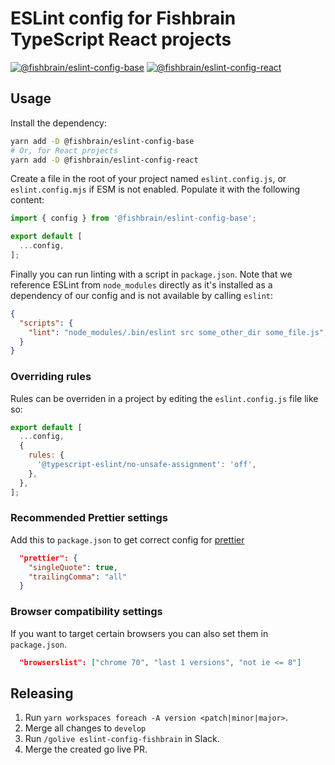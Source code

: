 # ESLint config for Fishbrain TypeScript React projects

[![@fishbrain/eslint-config-base](https://badge.fury.io/js/@fishbrain/eslint-config-base.svg)](https://badge.fury.io/js/@fishbrain/eslint-config-base)
[![@fishbrain/eslint-config-react](https://badge.fury.io/js/@fishbrain/eslint-config-react.svg)](https://badge.fury.io/js/@fishbrain/eslint-config-react)

## Usage

Install the dependency:

```bash
yarn add -D @fishbrain/eslint-config-base
# Or, for React projects
yarn add -D @fishbrain/eslint-config-react
```

Create a file in the root of your project named `eslint.config.js`, or `eslint.config.mjs` if ESM is not enabled.
Populate it with the following content:

```js
import { config } from '@fishbrain/eslint-config-base';

export default [
  ...config,
];
```

Finally you can run linting with a script in `package.json`. Note that we reference ESLint from `node_modules` directly
as it's installed as a dependency of our config and is not available by calling `eslint`:

```json
{
  "scripts": {
    "lint": "node_modules/.bin/eslint src some_other_dir some_file.js",
  }
}
```

### Overriding rules

Rules can be overriden in a project by editing the `eslint.config.js` file like so:

```js
export default [
  ...config,
  {
    rules: {
      '@typescript-eslint/no-unsafe-assignment': 'off',
    },
  },
];
```

### Recommended Prettier settings

Add this to `package.json` to get correct config for [prettier](https://prettier.io/)

```json
  "prettier": {
    "singleQuote": true,
    "trailingComma": "all"
  }
```

### Browser compatibility settings

If you want to target certain browsers you can also set them in `package.json`.

```json
  "browserslist": ["chrome 70", "last 1 versions", "not ie <= 8"]
```

## Releasing

1. Run `yarn workspaces foreach -A version <patch|minor|major>`.
2. Merge all changes to `develop`
3. Run `/golive eslint-config-fishbrain` in Slack.
4. Merge the created go live PR.
